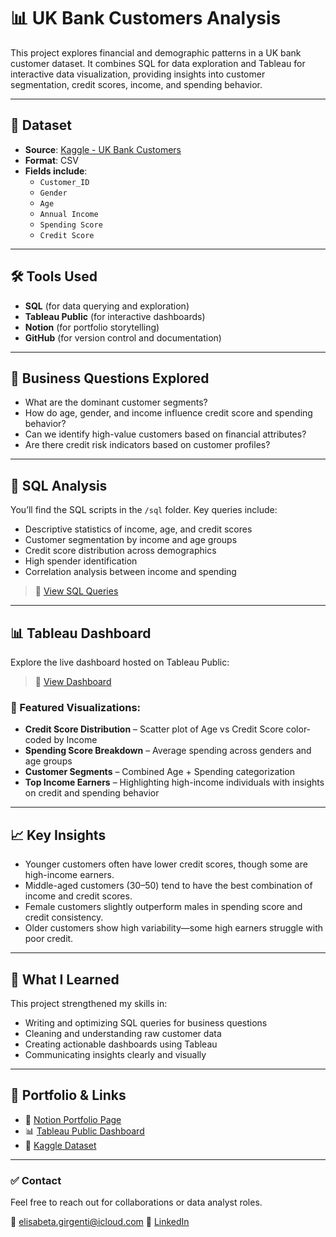# 📊 UK Bank Customers Analysis

This project explores financial and demographic patterns in a UK bank customer dataset. It combines SQL for data exploration and Tableau for interactive data visualization, providing insights into customer segmentation, credit scores, income, and spending behavior.

---

## 📁 Dataset

- **Source**: [Kaggle - UK Bank Customers](https://www.kaggle.com/datasets/ukveteran/uk-bank-customers)
- **Format**: CSV
- **Fields include**:
  - `Customer_ID`
  - `Gender`
  - `Age`
  - `Annual Income`
  - `Spending Score`
  - `Credit Score`

---

## 🛠️ Tools Used

- **SQL** (for data querying and exploration)
- **Tableau Public** (for interactive dashboards)
- **Notion** (for portfolio storytelling)
- **GitHub** (for version control and documentation)

---

## 🔎 Business Questions Explored

- What are the dominant customer segments?
- How do age, gender, and income influence credit score and spending behavior?
- Can we identify high-value customers based on financial attributes?
- Are there credit risk indicators based on customer profiles?

---

## 📜 SQL Analysis

You’ll find the SQL scripts in the `/sql` folder. Key queries include:

- Descriptive statistics of income, age, and credit scores
- Customer segmentation by income and age groups
- Credit score distribution across demographics
- High spender identification
- Correlation analysis between income and spending

> 🔗 [View SQL Queries](./sql)

---

## 📊 Tableau Dashboard

Explore the live dashboard hosted on Tableau Public:
> 🔗 [View Dashboard](https://public.tableau.com/app/profile/elisabeta.girgenti/viz/Bank-UKConsumers/Dashboard1)

### 🔹 Featured Visualizations:
- **Credit Score Distribution** – Scatter plot of Age vs Credit Score color-coded by Income  
- **Spending Score Breakdown** – Average spending across genders and age groups  
- **Customer Segments** – Combined Age + Spending categorization  
- **Top Income Earners** – Highlighting high-income individuals with insights on credit and spending behavior

---

## 📈 Key Insights

- Younger customers often have lower credit scores, though some are high-income earners.
- Middle-aged customers (30–50) tend to have the best combination of income and credit scores.
- Female customers slightly outperform males in spending score and credit consistency.
- Older customers show high variability—some high earners struggle with poor credit.

---

## 🧠 What I Learned

This project strengthened my skills in:

- Writing and optimizing SQL queries for business questions
- Cleaning and understanding raw customer data
- Creating actionable dashboards using Tableau
- Communicating insights clearly and visually

---

## 📎 Portfolio & Links

- 💼 [Notion Portfolio Page](https://www.notion.so/Bank-UK-Consumers-1b1627608ac1811fa7f9e8f26e6efda3)  
- 📊 [Tableau Public Dashboard](https://public.tableau.com/app/profile/elisabeta.girgenti/viz/Bank-UKConsumers/Dashboard1)  
- 🧾 [Kaggle Dataset](https://www.kaggle.com/datasets/ukveteran/uk-bank-customers)

---

### ✅ Contact

Feel free to reach out for collaborations or data analyst roles.

📧 elisabeta.girgenti@icloud.com
🔗 [LinkedIn](www.linkedin.com/in/elisabeta-girgenti/)
